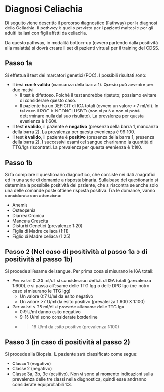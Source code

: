 # Diagnosi Celiachia

Di seguito viene descritto il percorso diagnostico (Pathway) per la diagnosi della Celiachia. Il pathway è quello previsto per i pazienti maltesi e per gli adulti italiani con figli affetti da celiachia.

Da questo pathway, in modalità bottom-up (ovvero partendo dalla positività alla malattia) si dovrà creare il set di pazienti virtuali per il training del CDSS.

## Passo 1a
Si effettua il test dei marcatori genetici (POC).
I possibili risultati sono:

* Il test **non è valido** (mancanza della barra 1). Questo può avvenire per due motivi
	* Il test è difettoso. Poiché il test andrebbe ripetuto; possiamo evitare di considerare questo caso.
	* Il paziente ha un DEFICIT di IGA totali (ovvero un valore < 7 ml/dl). In tal caso il POC è INCONCLUSIVO (non si può e non si potrà determinare nulla dal suo risultato). La prevalenza per questa evenienza è 1:600.
* Il test **è valido**, il paziente è **negativo** (presenza della barra 1, mancanza della barra 2). La prevalenza per questa evenienza è 99:100.
* Il test **è valido**, il paziente è **positivo** (presenza della barra 1, presenza della barra 2). I successivi esami del sangue chiariranno la quantità di TTG/Iga riscontrati. La prevalenza per questa evenienza è 1:100.

## Passo 1b
Si fa compilare il questionario diagnostico, che consiste nei dati anagrafici ed in una serie di domande a risposta binaria. Sulla base del questionario si determina la possibile positività del paziente, che si riscontra se anche solo una delle domande poste ottiene risposta positiva.
Tra le domande, vanno considerate con attenzione:
* Anemia
* Osteopenia
* Diarrea Cronica
* Mancata Crescita
* Disturbi Genetici (prevalenze 1:20)
* Figlia di Madre celiaca (1:11)
* Figlio di Madre celiaca (1:25)

## Passo 2 (Nel caso di positività al passo 1a o di positività al passo 1b)
Si procede all’esame del sangue.
Per prima cosa si misurano le IGA totali:
* Per valori 0:.25 ml/dl, si considera un deficit di IGA totali (prevalenza 1:600), e si passa all’esame delle TTG Igg o delle DPG Igc (nel notro caso si misurano le TTG Igg)
	* Un valore 0:7 U/ml da esito negativo
	* Un valore >7 U/ml da esito positivo (prevalenza 1:600 X 1:100)
* Per valori >.25 ml/dl si procede all’esame delle TTG Iga
	* 0:9 U/ml danno esito negativo
	* 9-16 U/ml sono considerate borderline
	* >16 U/ml da esito positivo (prevalenza 1:100)

## Passo 3 (in caso di positività al passo 2)
Si procede alla Biopsia. IL paziente sarà classificato come segue:
* Classe 1 (negativo)
* Classe 2 (negativo)
* Classe 3a, 3b, 3c (positivo). Non vi sono al momento indicazioni sulla prevalenza delle tre classi nella diagnostica, quindi esse andranno considerate equiprobabili 1:3.
